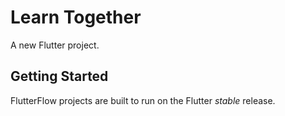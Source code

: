 # Learn Together

A new Flutter project.

## Getting Started

FlutterFlow projects are built to run on the Flutter _stable_ release.
